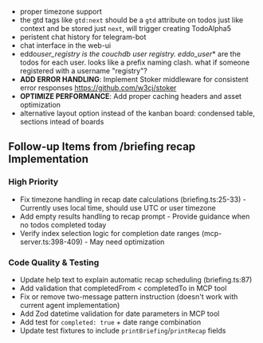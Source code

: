 - proper timezone support
- the gtd tags like `gtd:next` should be a `gtd` attribute on todos just like context and be stored just `next`, will trigger creating TodoAlpha5
- peristent chat history for telegram-bot
- chat interface in the web-ui
- eddo*user_registry is the couchdb user registry. eddo_user*\* are the todos for each user. looks like a prefix naming clash. what if someone registered with a username "registry"?
- **ADD ERROR HANDLING**: Implement Stoker middleware for consistent error responses https://github.com/w3cj/stoker
- **OPTIMIZE PERFORMANCE**: Add proper caching headers and asset optimization
- alternative layout option instead of the kanban board: condensed table, sections intead of boards

## Follow-up Items from /briefing recap Implementation

### High Priority

- Fix timezone handling in recap date calculations (briefing.ts:25-33) - Currently uses local time, should use UTC or user timezone
- Add empty results handling to recap prompt - Provide guidance when no todos completed today
- Verify index selection logic for completion date ranges (mcp-server.ts:398-409) - May need optimization

### Code Quality & Testing

- Update help text to explain automatic recap scheduling (briefing.ts:87)
- Add validation that completedFrom < completedTo in MCP tool
- Fix or remove two-message pattern instruction (doesn't work with current agent implementation)
- Add Zod datetime validation for date parameters in MCP tool
- Add test for `completed: true` + date range combination
- Update test fixtures to include `printBriefing`/`printRecap` fields
